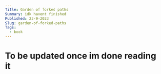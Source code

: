 ```yaml
---
Title: Garden of forked paths
Summary: idk havent finished
Published: 23-9-2023
Slug: garden-of-forked-paths
Tags:
  - book
---
```


# To be updated once im done reading it
